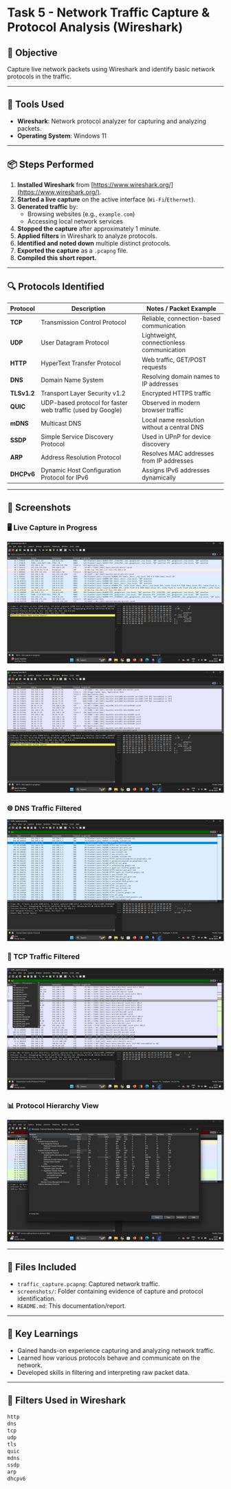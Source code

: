 # Task 5 - Network Traffic Capture & Protocol Analysis (Wireshark)

## 📌 Objective
Capture live network packets using Wireshark and identify basic network protocols in the traffic.

---

## 🧰 Tools Used
- **Wireshark**: Network protocol analyzer for capturing and analyzing packets.
- **Operating System**: Windows 11

---

## 📦 Steps Performed

1. **Installed Wireshark** from [https://www.wireshark.org/](https://www.wireshark.org/).
2. **Started a live capture** on the active interface (`Wi-Fi`/`Ethernet`).
3. **Generated traffic** by:
   - Browsing websites (e.g., `example.com`)
   - Accessing local network services
4. **Stopped the capture** after approximately 1 minute.
5. **Applied filters** in Wireshark to analyze protocols.
6. **Identified and noted down** multiple distinct protocols.
7. **Exported the capture** as a `.pcapng` file.
8. **Compiled this short report.**

---

## 🔍 Protocols Identified

| Protocol     | Description                                         | Notes / Packet Example                            |
|--------------|-----------------------------------------------------|---------------------------------------------------|
| **TCP**      | Transmission Control Protocol                      | Reliable, connection-based communication          |
| **UDP**      | User Datagram Protocol                              | Lightweight, connectionless communication         |
| **HTTP**     | HyperText Transfer Protocol                         | Web traffic, GET/POST requests                    |
| **DNS**      | Domain Name System                                  | Resolving domain names to IP addresses            |
| **TLSv1.2**  | Transport Layer Security v1.2                       | Encrypted HTTPS traffic                           |
| **QUIC**     | UDP-based protocol for faster web traffic (used by Google) | Observed in modern browser traffic         |
| **mDNS**     | Multicast DNS                                       | Local name resolution without a central DNS       |
| **SSDP**     | Simple Service Discovery Protocol                   | Used in UPnP for device discovery                 |
| **ARP**      | Address Resolution Protocol                         | Resolves MAC addresses from IP addresses          |
| **DHCPv6**   | Dynamic Host Configuration Protocol for IPv6       | Assigns IPv6 addresses dynamically                |

---

## 📸 Screenshots

### 🖥️ Live Capture in Progress

![](https://github.com/Vamsi212/Task-5-Network-Traffic-Capture/blob/c126bd40d0c98a72072b094f3dd197acf33cc617/screenshots/Screenshot%20(424).png)

![](https://github.com/Vamsi212/Task-5-Network-Traffic-Capture/blob/c126bd40d0c98a72072b094f3dd197acf33cc617/screenshots/Screenshot%20(425).png)


### 🌐 DNS Traffic Filtered

![](https://github.com/Vamsi212/Task-5-Network-Traffic-Capture/blob/00130df3bc7944241dda79d3b051ca66dacdff54/screenshots/Screenshot%20(426).png)

### 🔐 TCP Traffic Filtered

![](https://github.com/Vamsi212/Task-5-Network-Traffic-Capture/blob/00f56bbb842602893d8d36c206b1e298e88d4493/screenshots/Screenshot%20(427).png)

### 📊 Protocol Hierarchy View

![](https://github.com/Vamsi212/Task-5-Network-Traffic-Capture/blob/f2b1758dec094ececc7f931152e7b0fedcfaa81d/screenshots/Screenshot%20(423).png)

---

## 📁 Files Included

- `traffic_capture.pcapng`: Captured network traffic.
- `screenshots/`: Folder containing evidence of capture and protocol identification.
- `README.md`: This documentation/report.

---

## 🧠 Key Learnings

- Gained hands-on experience capturing and analyzing network traffic.
- Learned how various protocols behave and communicate on the network.
- Developed skills in filtering and interpreting raw packet data.

---

## 🧪 Filters Used in Wireshark

```wireshark
http
dns
tcp
udp
tls
quic
mdns
ssdp
arp
dhcpv6
